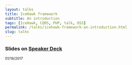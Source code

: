 ```yaml
---
layout: talks
title: IceHawk framework
subtitle: An introduction
tags: [IceHawk, CQRS, PHP, talk, OSS]
permalink: /talks/icehawk-framework-an-introduction.html
slug: talks
---
```

### Slides on [Speaker Deck](https://speakerdeck.com/hollodotme)

<script async class="speakerdeck-embed" data-id="e62ca7579bde4ee7ab9f9220ad439f58" data-ratio="1.77777777777778" src="//speakerdeck.com/assets/embed.js"></script>

<small>01/19/2017</small>
